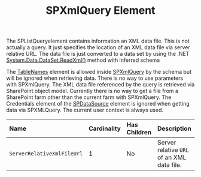 ﻿---
title: SPXmlQuery Element
second_title: Aspose.Words for SharePoint
articleTitle: SPXmlQuery Element
linktitle: SPXmlQuery Element
description: "SPListQueryelement element meaning and structure which may be used while configuring Aspose.Words for SharePoint reports."
type: docs
weight: 150
url: /sharepoint/spxmlquery-element/
---

The SPListQueryelement contains information an XML data file. This is not actually a query. It just specifies the location of an XML data file via server relative URL. The data file is just converted to a data set by using the .NET [System.Data.DataSet.ReadXml()](https://docs.microsoft.com/en-us/dotnet/api/system.data.dataset.readxml?view=net-6.0) method with inferred schema

The [TableNames](/words/sharepoint/tablenames-element/) element is allowed inside [SPXmlQuery](/words/sharepoint/spxmlquery-element/) by the schema but will be ignored when retrieving data. There is no way to use parameters with SPXmlQuery. The XML data file referenced by the query is retrieved via SharePoint object model. Currently there is no way to get a file from a SharePoint farm other than the current farm with SPXmlQuery. The Credentials element of the [SPDataSource](/words/sharepoint/spdatasource-element/) element is ignored when getting data via SPXMLQuery. The current user context is always used.

| Name |Cardinality|Has Children| Description |
| :- | :- | :- | :- |
| `ServerRelativeXmlFileUrl` |1| No |Server relative `URL` of an XML data file.|
